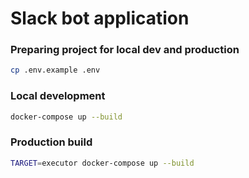 # Slack bot application

### Preparing project for local dev and production
```sh
cp .env.example .env
```

### Local development
```sh
docker-compose up --build
``` 

### Production build
```sh
TARGET=executor docker-compose up --build
```